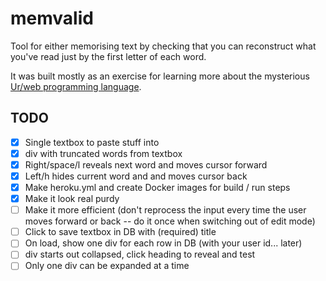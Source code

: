 # memvalid

Tool for either memorising text by checking that you can reconstruct what you've read just by the first letter of each word.

It was built mostly as an exercise for learning more about the mysterious [Ur/web programming language](http://www.impredicative.com/ur/).

## TODO

* [X] Single textbox to paste stuff into
* [X] div with truncated words from textbox
* [X] Right/space/l reveals next word and moves cursor forward
* [X] Left/h hides current word and and moves cursor back
* [X] Make heroku.yml and create Docker images for build / run steps
* [X] Make it look real purdy
* [ ] Make it more efficient (don't reprocess the input every time the user moves forward or back -- do it once when switching out of edit mode)
* [ ] Click to save textbox in DB with (required) title
* [ ] On load, show one div for each row in DB (with your user id... later)
* [ ] div starts out collapsed, click heading to reveal and test
* [ ] Only one div can be expanded at a time
